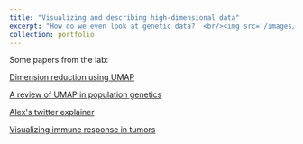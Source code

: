 ```yaml
---
title: "Visualizing and describing high-dimensional data"
excerpt: "How do we even look at genetic data?  <br/><img src='/images/UMAP.png'>"
collection: portfolio
---
```



Some papers from the lab:

[Dimension reduction using UMAP](https://journals.plos.org/plosgenetics/article?id=10.1371/journal.pgen.1008432)

[A review of UMAP in population genetics](https://www.nature.com/articles/s10038-020-00851-4.epdf?sharing_token=Li6SYn_VvWBF5pZFGzhCANRgN0jAjWel9jnR3ZoTv0MEN05jc_dCrw-81G4c1YyCFO9819O75r9EYCTCL0EmJ2hli51l3npYP94Uo7KOpp67MnrygPzJUH9l6BeydqXi6s24dht_38Y2-bi9HctXc4ab9Ww4giTp8MCO-uuFp8M%3D)


[Alex's twitter explainer](https://twitter.com/adp_diaz/status/1316407225800437765)



[Visualizing immune response in tumors](https://www.science.org/doi/10.1126/sciimmunol.abi5072?url_ver=Z39.88-2003&rfr_id=ori:rid:crossref.org&rfr_dat=cr_pub%20%200pubmed)
